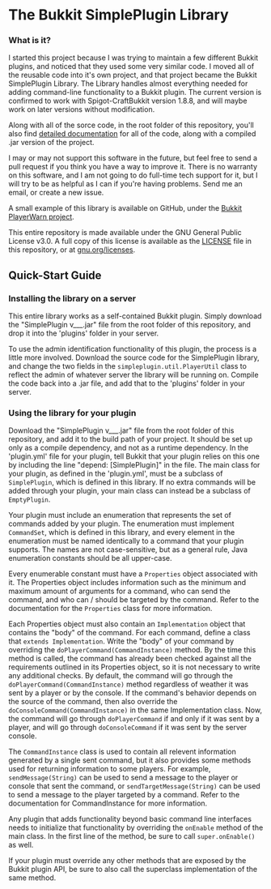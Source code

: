 # The Bukkit SimplePlugin Library

### What is it?

I started this project because I was trying to maintain a few different Bukkit plugins, and noticed that they used some very similar code. I moved all of the reusable code into it's own project, and that project became the Bukkit SimplePlugin Library. The Library handles almost everything needed for adding command-line functionality to a Bukkit plugin. The current version is confirmed to work with Spigot-CraftBukkit version 1.8.8, and will maybe work on later versions without modification.

Along with all of the sorce code, in the root folder of this repository, you'll also find [detailed documentation](javadoc) for all of the code, along with a compiled .jar version of the project.

I may or may not support this software in the future, but feel free to send a pull request if you think you have a way to improve it. There is no warranty on this software, and I am not going to do full-time tech support for it, but I will try to be as helpful as I can if you're having problems. Send me an email, or create a new issue.

A small example of this library is available on GitHub, under the [Bukkit PlayerWarn project](https://github.com/ZachOhara/Bukkit-PlayerWarn).

This entire repository is made available under the GNU General Public License v3.0. A full copy of this license is available as the [LICENSE](LICENSE) file in this repository, or at [gnu.org/licenses](http://www.gnu.org/licenses/).

## Quick-Start Guide

### Installing the library on a server

This entire library works as a self-contained Bukkit plugin. Simply download the "SimplePlugin v___.jar" file from the root folder of this repository, and drop it into the 'plugins' folder in your server.

To use the admin identification functionality of this plugin, the process is a little more involved. Download the source code for the SimplePlugin library, and change the two fields in the `simpleplugin.util.PlayerUtil` class to reflect the admin of whatever server the library will be running on. Compile the code back into a .jar file, and add that to the 'plugins' folder in your server.

### Using the library for your plugin

Download the "SimplePlugin v___.jar" file from the root folder of this repository, and add it to the build path of your project. It should be set up only as a compile dependency, and not as a runtime dependency. In the 'plugin.yml' file for your plugin, tell Bukkit that your plugin relies on this one by including the line "depend: [SimplePlugin]" in the file. The main class for your plugin, as defined in the 'plugin.yml', must be a subclass of `SimplePlugin`, which is defined in this library. If no extra commands will be added through your plugin, your main class can instead be a subclass of `EmptyPlugin`.

Your plugin must include an enumeration that represents the set of commands added by your plugin. The enumeration must implement `CommandSet`, which is defined in this library, and every element in the enumeration must be named identically to a command that your plugin supports. The names are not case-sensitive, but as a general rule, Java enumeration constants should be all upper-case.

Every enumerable constant must have a `Properties` object associated with it. The Properties object includes information such as the minimum and maximum amount of arguments for a command, who can send the command, and who can / should be targeted by the command. Refer to the documentation for the `Properties` class for more information.

Each Properties object must also contain an `Implementation` object that contains the "body" of the command. For each command, define a class that `extends Implementation`. Write the "body" of your command by overriding the `doPlayerCommand(CommandInstance)` method. By the time this method is called, the command has already been checked against all the requirements outlined in its Properties object, so it is not necessary to write any additional checks. By default, the command will go through the `doPlayerCommand(CommandInstance)` method regardless of weather it was sent by a player or by the console. If the command's behavior depends on the source of the command, then also override the `doConsoleCommand(CommandInstance)` in the same Implementation class. Now, the command will go through `doPlayerCommand` if and only if it was sent by a player, and will go through `doConsoleCommand` if it was sent by the server console.

The `CommandInstance` class is used to contain all relevent information generated by a single sent command, but it also provides some methods used for returning information to some players. For example, `sendMessage(String)` can be used to send a message to the player or console that sent the command, or `sendTargetMessage(String)` can be used to send a message to the player targeted by a command. Refer to the documentation for CommandInstance for more information.

Any plugin that adds functionality beyond basic command line interfaces needs to initialize that functionality by overriding the `onEnable` method of the main class. In the first line of the method, be sure to call `super.onEnable()` as well.

If your plugin must override any other methods that are exposed by the Bukkit plugin API, be sure to also call the superclass implementation of the same method.
